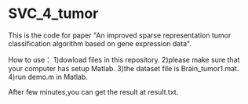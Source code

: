 # SVC_4_tumor
This is the code for paper "An improved sparse representation tumor classification algorithm based on gene expression data".

How to use：
1)dowload files in this repository.
2)please make sure that your computer has setup Matlab.
3)the dataset file is Brain_tumor1.mat.
4)run demo.m in Matlab.

After few minutes,you can get the result at result.txt.
